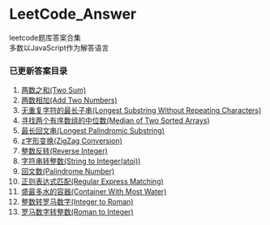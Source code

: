 # LeetCode_Answer
leetcode题库答案合集   
多数以JavaScript作为解答语言

### 已更新答案目录
1. [两数之和(Two Sum)](https://github.com/xiaoshengxianjun/LeetCode_Answer/blob/master/js/TwoSum.js)  
2. [两数相加(Add Two Numbers)](https://github.com/xiaoshengxianjun/LeetCode_Answer/blob/master/js/AddTwoNumbers.js)  
3. [无重复字符的最长子串(Longest Substring Without Repeating Characters)](https://github.com/xiaoshengxianjun/LeetCode_Answer/blob/master/js/LongestSubstringWithoutRepeatingCharacters.js)  
4. [寻找两个有序数组的中位数(Median of Two Sorted Arrays)](https://github.com/xiaoshengxianjun/LeetCode_Answer/blob/master/js/MedianOfTwoSortedArrays.js)  
5. [最长回文串(Longest Palindromic Substring)](https://github.com/xiaoshengxianjun/LeetCode_Answer/blob/master/js/LongestPalindromicSubstring.js)  
6. [z字形变换(ZigZag Conversion)](https://github.com/xiaoshengxianjun/LeetCode_Answer/blob/master/js/ZigZagConversion.js)  
7. [整数反转(Reverse Integer)](https://github.com/xiaoshengxianjun/LeetCode_Answer/blob/master/js/ReverseInteger.js)  
8. [字符串转整数(String to Integer(atoi))](https://github.com/xiaoshengxianjun/LeetCode_Answer/blob/master/js/StringToIntegerAtoi.js)  
9. [回文数(Palindrome Number)](https://github.com/xiaoshengxianjun/LeetCode_Answer/blob/master/js/PalindromeNumber.js)  
10. [正则表达式匹配(Regular Express Matching)](https://github.com/xiaoshengxianjun/LeetCode_Answer/blob/master/js/RegularExpressMatching.js)  
11. [盛最多水的容器(Container With Most Water)](https://github.com/xiaoshengxianjun/LeetCode_Answer/blob/master/js/ContainerWithMostWater.js)  
12. [整数转罗马数字(Integer to Roman)](https://github.com/xiaoshengxianjun/LeetCode_Answer/blob/master/js/IntegerToRoman.js)  
13. [罗马数字转整数(Roman to Integer)](https://github.com/xiaoshengxianjun/LeetCode_Answer/blob/master/js/RomanToInteger.js)  
